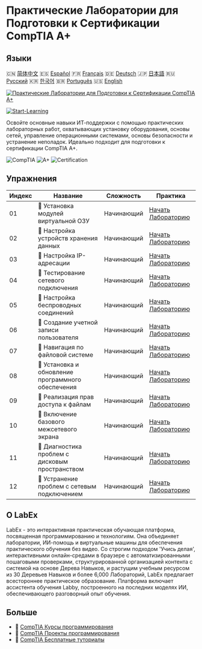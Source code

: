 # Практические Лаборатории для Подготовки к Сертификации CompTIA A+

## Языки

🇨🇳 [简体中文](README_zh.md) 🇪🇸 [Español](README_es.md) 🇫🇷 [Français](README_fr.md) 🇩🇪 [Deutsch](README_de.md) 🇯🇵 [日本語](README_ja.md) 🇷🇺 [Русский](README_ru.md) 🇰🇷 [한국어](README_ko.md) 🇧🇷 [Português](README_pt.md) 🇺🇸 [English](README.md) 

[![Практические Лаборатории для Подготовки к Сертификации CompTIA A+](https://cover-creator.labex.io/comptia-a-plus-training-labs.png?lang=ru)](https://labex.io/ru/courses/comptia-a-plus-training-labs)

[![Start-Learning](https://img.shields.io/badge/Start-Learning-whitesmoke?style=for-the-badge)](https://labex.io/ru/courses/comptia-a-plus-training-labs)

Освойте основные навыки ИТ-поддержки с помощью практических лабораторных работ, охватывающих установку оборудования, основы сетей, управление операционными системами, основы безопасности и устранение неполадок. Идеально подходит для подготовки к сертификации CompTIA A+.

![CompTIA](https://img.shields.io/badge/CompTIA-whitesmoke?style=for-the-badge&logo=comptia)
![A+](https://img.shields.io/badge/A+-whitesmoke?style=for-the-badge&logo=a+)
![Certification](https://img.shields.io/badge/Certification-whitesmoke?style=for-the-badge&logo=certification)


## Упражнения

|   Индекс | Название                                            | Сложность   | Практика                                                                                                                            |
|----------|-----------------------------------------------------|-------------|-------------------------------------------------------------------------------------------------------------------------------------|
|       01 | 📖  Установка модулей виртуальной ОЗУ               | Начинающий  | <a target='_blank' href='https://labex.io/ru/tutorials/linux-installing-virtual-ram-modules-632799'>Начать Лабораторию</a>          |
|       02 | 📖  Настройка устройств хранения данных             | Начинающий  | <a target='_blank' href='https://labex.io/ru/tutorials/linux-configuring-storage-devices-632793'>Начать Лабораторию</a>             |
|       03 | 📖  Настройка IP-адресации                          | Начинающий  | <a target='_blank' href='https://labex.io/ru/tutorials/linux-setting-up-ip-addressing-632801'>Начать Лабораторию</a>                |
|       04 | 📖  Тестирование сетевого подключения               | Начинающий  | <a target='_blank' href='https://labex.io/ru/tutorials/linux-testing-network-connectivity-632803'>Начать Лабораторию</a>            |
|       05 | 📖  Настройка беспроводных соединений               | Начинающий  | <a target='_blank' href='https://labex.io/ru/tutorials/linux-configuring-wireless-connections-632794'>Начать Лабораторию</a>        |
|       06 | 📖  Создание учетной записи пользователя            | Начинающий  | <a target='_blank' href='https://labex.io/ru/tutorials/linux-user-account-creation-632804'>Начать Лабораторию</a>                   |
|       07 | 📖  Навигация по файловой системе                   | Начинающий  | <a target='_blank' href='https://labex.io/ru/tutorials/linux-file-system-navigation-632797'>Начать Лабораторию</a>                  |
|       08 | 📖  Установка и обновление программного обеспечения | Начинающий  | <a target='_blank' href='https://labex.io/ru/tutorials/linux-software-installation-and-updates-632802'>Начать Лабораторию</a>       |
|       09 | 📖  Реализация прав доступа к файлам                | Начинающий  | <a target='_blank' href='https://labex.io/ru/tutorials/linux-implementing-file-permissions-632798'>Начать Лабораторию</a>           |
|       10 | 📖  Включение базового межсетевого экрана           | Начинающий  | <a target='_blank' href='https://labex.io/ru/tutorials/linux-enabling-basic-firewall-632796'>Начать Лабораторию</a>                 |
|       11 | 📖  Диагностика проблем с дисковым пространством    | Начинающий  | <a target='_blank' href='https://labex.io/ru/tutorials/linux-diagnosing-disk-space-issues-632795'>Начать Лабораторию</a>            |
|       12 | 📖  Устранение проблем с сетевым подключением       | Начинающий  | <a target='_blank' href='https://labex.io/ru/tutorials/linux-resolving-network-connectivity-problems-632800'>Начать Лабораторию</a> |

## О LabEx

LabEx - это интерактивная практическая обучающая платформа, посвященная программированию и технологиям. Она объединяет лаборатории, ИИ-помощь и виртуальные машины для обеспечения практического обучения без видео. Со строгим подходом 'Учись делая', интерактивными онлайн-средами в браузере с автоматизированными пошаговыми проверками, структурированной организацией контента с системой на основе Дерева Навыков, и растущим учебным ресурсом из 30 Деревьев Навыков и более 6,000 Лабораторий, LabEx предлагает всестороннее практическое образование. Платформа включает ассистента обучения Labby, построенного на последних моделях ИИ, обеспечивающего разговорный опыт обучения.

## Больше

- 🔗 [CompTIA Курсы программирования](https://github.com/labex-labs/awesome-programming-courses)
- 🔗 [CompTIA Проекты программирования](https://github.com/labex-labs/awesome-programming-projects)
- 🔗 [CompTIA Бесплатные туториалы](https://github.com/labex-labs/comptia-free-tutorials)

